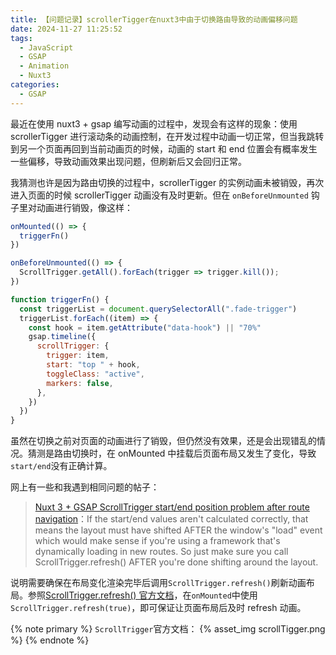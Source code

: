 ```yaml
---
title: 【问题记录】scrollerTigger在nuxt3中由于切换路由导致的动画偏移问题
date: 2024-11-27 11:25:52
tags:
  - JavaScript
  - GSAP
  - Animation
  - Nuxt3
categories:
  - GSAP
---
```


最近在使用 nuxt3 + gsap 编写动画的过程中，发现会有这样的现象：使用 scrollerTigger 进行滚动条的动画控制，在开发过程中动画一切正常，但当我跳转到另一个页面再回到当前动画页的时候，动画的 start 和 end 位置会有概率发生一些偏移，导致动画效果出现问题，但刷新后又会回归正常。

我猜测也许是因为路由切换的过程中，scrollerTigger 的实例动画未被销毁，再次进入页面的时候 scrollerTigger 动画没有及时更新。但在 `onBeforeUnmounted` 钩子里对动画进行销毁，像这样：

```js
onMounted(() => {
  triggerFn()
})

onBeforeUnmounted(() => {
  ScrollTrigger.getAll().forEach(trigger => trigger.kill());
})
```

```js
function triggerFn() {
  const triggerList = document.querySelectorAll(".fade-trigger")
  triggerList.forEach((item) => {
    const hook = item.getAttribute("data-hook") || "70%"
    gsap.timeline({
      scrollTrigger: {
        trigger: item,
        start: "top " + hook,
        toggleClass: "active",
        markers: false,
      },
    })
  })
}
```

虽然在切换之前对页面的动画进行了销毁，但仍然没有效果，还是会出现错乱的情况。猜测是路由切换时，在 onMounted 中挂载后页面布局又发生了变化，导致`start/end`没有正确计算。

网上有一些和我遇到相同问题的帖子：

> [Nuxt 3 + GSAP ScrollTrigger start/end position problem after route navigation](https://gsap.com/community/forums/topic/33486-nuxt-3-gsap-scrolltrigger-startend-position-problem-after-route-navigation/)：If the start/end values aren't calculated correctly, that means the layout must have shifted AFTER the window's "load" event which would make sense if you're using a framework that's dynamically loading in new routes. So just make sure you call ScrollTrigger.refresh() AFTER you're done shifting around the layout. 

说明需要确保在布局变化渲染完毕后调用`ScrollTrigger.refresh()`刷新动画布局。参照[ScrollTrigger.refresh() 官方文档](https://gsap.com/docs/v3/Plugins/ScrollTrigger/static.refresh())，在`onMounted`中使用 `ScrollTrigger.refresh(true)`，即可保证让页面布局后及时 refresh 动画。

{% note primary %}
`ScrollTrigger`官方文档：
{% asset_img scrollTigger.png %}
{% endnote %}